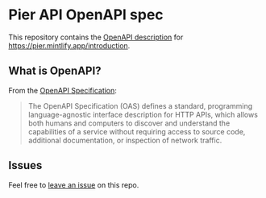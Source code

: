 # Pier API OpenAPI spec

This repository contains the [OpenAPI description](/openapi.yml) for <https://pier.mintlify.app/introduction>.

## What is OpenAPI?

From the [OpenAPI Specification](https://github.com/OAI/OpenAPI-Specification):

> The OpenAPI Specification (OAS) defines a standard, programming language-agnostic interface description for HTTP APIs, which allows both humans and computers to discover and understand the capabilities of a service without requiring access to source code, additional documentation, or inspection of network traffic.

## Issues

Feel free to [leave an issue](https://github.com/fern-pier/pier-openapi/issues) on this repo.
